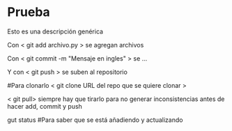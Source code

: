 # Prueba
Esto es una descripción genérica

Con < git add archivo.py > se agregan archivos

Con < git commit -m "Mensaje en ingles" > se ...

Y con < git push > se suben al repositorio

#Para clonarlo
< git clone URL del repo que se quiere clonar >

< git pull>  siempre hay que tirarlo para no generar inconsistencias antes de hacer add, commit y push

gut status #Para saber que se está añadiendo y actualizando